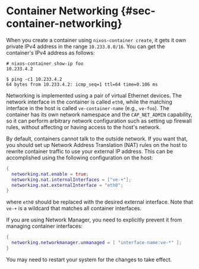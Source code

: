 # Container Networking {#sec-container-networking}

When you create a container using `nixos-container create`, it gets it
own private IPv4 address in the range `10.233.0.0/16`. You can get the
container's IPv4 address as follows:

```ShellSession
# nixos-container show-ip foo
10.233.4.2

$ ping -c1 10.233.4.2
64 bytes from 10.233.4.2: icmp_seq=1 ttl=64 time=0.106 ms
```

Networking is implemented using a pair of virtual Ethernet devices. The
network interface in the container is called `eth0`, while the matching
interface in the host is called `ve-container-name` (e.g., `ve-foo`).
The container has its own network namespace and the `CAP_NET_ADMIN`
capability, so it can perform arbitrary network configuration such as
setting up firewall rules, without affecting or having access to the
host's network.

By default, containers cannot talk to the outside network. If you want
that, you should set up Network Address Translation (NAT) rules on the
host to rewrite container traffic to use your external IP address. This
can be accomplished using the following configuration on the host:

```nix
{
  networking.nat.enable = true;
  networking.nat.internalInterfaces = ["ve-+"];
  networking.nat.externalInterface = "eth0";
}
```

where `eth0` should be replaced with the desired external interface.
Note that `ve-+` is a wildcard that matches all container interfaces.

If you are using Network Manager, you need to explicitly prevent it from
managing container interfaces:

```nix
{
  networking.networkmanager.unmanaged = [ "interface-name:ve-*" ];
}
```

You may need to restart your system for the changes to take effect.

